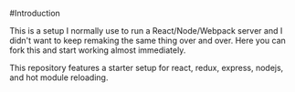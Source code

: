#Introduction

This is a setup I normally use to run a React/Node/Webpack server and I didn't want to keep remaking the same thing over and over. Here you can fork this and start working almost immediately.

This repository features a starter setup for react, redux, express, nodejs, and hot module reloading.
